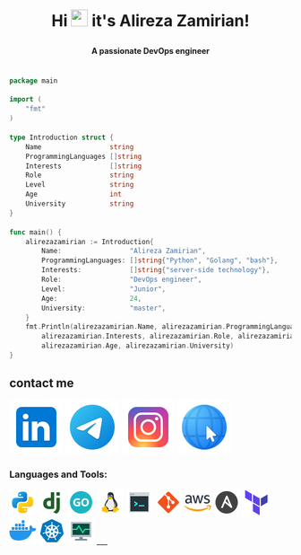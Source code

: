 <h1 align="center"><p>Hi <img width="30px" height="30px" src="https://user-images.githubusercontent.com/18350557/176309783-0785949b-9127-417c-8b55-ab5a4333674e.gif" alt=""> it's Alireza Zamirian! </p></h1>
<h4 align="center">A passionate DevOps engineer</h4>


``` go

package main

import (
	"fmt"
)

type Introduction struct {
	Name                 string
	ProgrammingLanguages []string
	Interests            []string
	Role                 string
	Level                string
	Age                  int
	University           string
}

func main() {
	alirezazamirian := Introduction{
		Name:                 "Alireza Zamirian",
		ProgrammingLanguages: []string{"Python", "Golang", "bash"},
		Interests:            []string{"server-side technology"},
		Role:                 "DevOps engineer",
		Level:                "Junior",
		Age:                  24,
		University:           "master",
	}
	fmt.Println(alirezazamirian.Name, alirezazamirian.ProgrammingLanguages,
		alirezazamirian.Interests, alirezazamirian.Role, alirezazamirian.Level,
		alirezazamirian.Age, alirezazamirian.University)
}


```

## contact me

<a href="https://linkedin.com/in/alirezazamirian/"><img src="https://github.com/Alirezazamirian/Alirezazamirian/blob/main/icons8-linkedin-96.png"></a>
<a href="https://telegram.com/alireza_zamirian/"><img src="https://github.com/Alirezazamirian/Alirezazamirian/blob/main/icons8-telegram-96.png"></a>
<a href="https://instagram.com/alireza_zamirian/"><img src="https://github.com/Alirezazamirian/Alirezazamirian/blob/main/icons8-instagram-96.png"></a>
<a href=""><img src="https://github.com/Alirezazamirian/Alirezazamirian/blob/main/icons8-website-96(1).png"></a>



 
<h3 align="left">Languages and Tools:</h3>
<a href=""><img src="https://github.com/Alirezazamirian/Alirezazamirian/blob/main/icons8-python-48.png"></a>
<a href=""><img src="https://github.com/Alirezazamirian/Alirezazamirian/blob/main/icons8-django-48(1).png"></a>
<a href=""><img src="https://github.com/Alirezazamirian/Alirezazamirian/blob/main/icons8-go-48.png"></a>
<a href=""><img src="https://github.com/Alirezazamirian/Alirezazamirian/blob/main/icons8-linux-48.png"></a>
<a href=""><img src="https://github.com/Alirezazamirian/Alirezazamirian/blob/main/icons8-bash-48.png"></a>
<a href=""><img src="https://github.com/Alirezazamirian/Alirezazamirian/blob/main/icons8-git-48.png"></a>
<a href=""><img src="https://github.com/Alirezazamirian/Alirezazamirian/blob/main/icons8-aws-48.png"></a>
<a href=""><img src="https://github.com/Alirezazamirian/Alirezazamirian/blob/main/icons8-ansible-48.png"></a>
<a href=""><img src="https://github.com/Alirezazamirian/Alirezazamirian/blob/main/icons8-terraform-48.png"></a>
<a href=""><img src="https://github.com/Alirezazamirian/Alirezazamirian/blob/main/icons8-docker-48.png"></a>
<a href=""><img src="https://github.com/Alirezazamirian/Alirezazamirian/blob/main/icons8-kubernetes-48.png"></a>
<a href=""><img src="https://github.com/Alirezazamirian/Alirezazamirian/blob/main/icons8-monitoring-48.png"></a>
___



